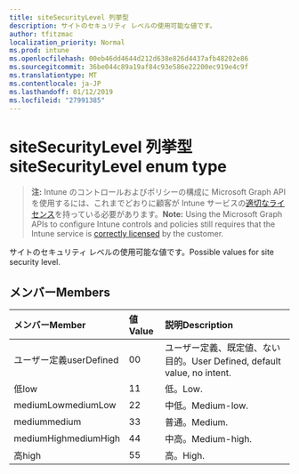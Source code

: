 ```yaml
---
title: siteSecurityLevel 列挙型
description: サイトのセキュリティ レベルの使用可能な値です。
author: tfitzmac
localization_priority: Normal
ms.prod: intune
ms.openlocfilehash: 00eb46dd4644d212d638e826d4437afb48202e86
ms.sourcegitcommit: 36be044c89a19af84c93e586e22200ec919e4c9f
ms.translationtype: MT
ms.contentlocale: ja-JP
ms.lasthandoff: 01/12/2019
ms.locfileid: "27991385"
---
```

# <a name="sitesecuritylevel-enum-type"></a><span data-ttu-id="04317-103">siteSecurityLevel 列挙型</span><span class="sxs-lookup"><span data-stu-id="04317-103">siteSecurityLevel enum type</span></span>

> <span data-ttu-id="04317-104">**注:** Intune のコントロールおよびポリシーの構成に Microsoft Graph API を使用するには、これまでどおりに顧客が Intune サービスの[適切なライセンス](https://go.microsoft.com/fwlink/?linkid=839381)を持っている必要があります。</span><span class="sxs-lookup"><span data-stu-id="04317-104">**Note:** Using the Microsoft Graph APIs to configure Intune controls and policies still requires that the Intune service is [correctly licensed](https://go.microsoft.com/fwlink/?linkid=839381) by the customer.</span></span>

<span data-ttu-id="04317-105">サイトのセキュリティ レベルの使用可能な値です。</span><span class="sxs-lookup"><span data-stu-id="04317-105">Possible values for site security level.</span></span>
## <a name="members"></a><span data-ttu-id="04317-106">メンバー</span><span class="sxs-lookup"><span data-stu-id="04317-106">Members</span></span>
|<span data-ttu-id="04317-107">メンバー</span><span class="sxs-lookup"><span data-stu-id="04317-107">Member</span></span>|<span data-ttu-id="04317-108">値</span><span class="sxs-lookup"><span data-stu-id="04317-108">Value</span></span>|<span data-ttu-id="04317-109">説明</span><span class="sxs-lookup"><span data-stu-id="04317-109">Description</span></span>|
|:---|:---|:---|
|<span data-ttu-id="04317-110">ユーザー定義</span><span class="sxs-lookup"><span data-stu-id="04317-110">userDefined</span></span>|<span data-ttu-id="04317-111">0</span><span class="sxs-lookup"><span data-stu-id="04317-111">0</span></span>|<span data-ttu-id="04317-112">ユーザー定義、既定値、ない目的。</span><span class="sxs-lookup"><span data-stu-id="04317-112">User Defined, default value, no intent.</span></span>|
|<span data-ttu-id="04317-113">低</span><span class="sxs-lookup"><span data-stu-id="04317-113">low</span></span>|<span data-ttu-id="04317-114">1</span><span class="sxs-lookup"><span data-stu-id="04317-114">1</span></span>|<span data-ttu-id="04317-115">低。</span><span class="sxs-lookup"><span data-stu-id="04317-115">Low.</span></span>|
|<span data-ttu-id="04317-116">mediumLow</span><span class="sxs-lookup"><span data-stu-id="04317-116">mediumLow</span></span>|<span data-ttu-id="04317-117">2</span><span class="sxs-lookup"><span data-stu-id="04317-117">2</span></span>|<span data-ttu-id="04317-118">中低。</span><span class="sxs-lookup"><span data-stu-id="04317-118">Medium-low.</span></span>|
|<span data-ttu-id="04317-119">medium</span><span class="sxs-lookup"><span data-stu-id="04317-119">medium</span></span>|<span data-ttu-id="04317-120">3</span><span class="sxs-lookup"><span data-stu-id="04317-120">3</span></span>|<span data-ttu-id="04317-121">普通。</span><span class="sxs-lookup"><span data-stu-id="04317-121">Medium.</span></span>|
|<span data-ttu-id="04317-122">mediumHigh</span><span class="sxs-lookup"><span data-stu-id="04317-122">mediumHigh</span></span>|<span data-ttu-id="04317-123">4</span><span class="sxs-lookup"><span data-stu-id="04317-123">4</span></span>|<span data-ttu-id="04317-124">中高。</span><span class="sxs-lookup"><span data-stu-id="04317-124">Medium-high.</span></span>|
|<span data-ttu-id="04317-125">高</span><span class="sxs-lookup"><span data-stu-id="04317-125">high</span></span>|<span data-ttu-id="04317-126">5</span><span class="sxs-lookup"><span data-stu-id="04317-126">5</span></span>|<span data-ttu-id="04317-127">高。</span><span class="sxs-lookup"><span data-stu-id="04317-127">High.</span></span>|



